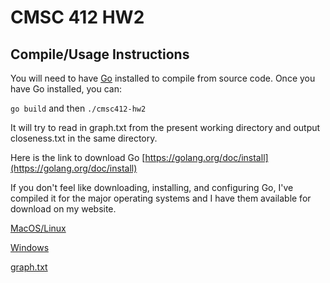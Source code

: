 # CMSC 412 HW2

## Compile/Usage Instructions

You will need to have [Go](https://golang.org) installed to compile from source code.
Once you have Go installed, you can:

`go build`
and then
`./cmsc412-hw2`

It will try to read in graph.txt from the present working directory and output closeness.txt in the same directory.

Here is the link to download Go
[https://golang.org/doc/install](https://golang.org/doc/install)

If you don't feel like downloading, installing, and configuring Go, I've compiled it for the major operating systems and I have them available for download on my website.

[MacOS/Linux](http://briansimoni.com/wp-content/uploads/2016/09/cmsc412-hw2)

[Windows](http://briansimoni.com/wp-content/uploads/2016/09/cmsc412-hw2.exe)

[graph.txt](http://briansimoni.com/wp-content/uploads/2016/10/graph.txt)

